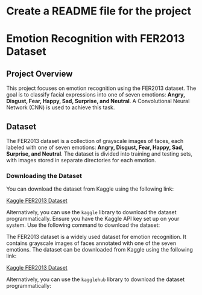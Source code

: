 # Create a README file for the project

# Emotion Recognition with FER2013 Dataset

## Project Overview

This project focuses on emotion recognition using the FER2013 dataset. The goal is to classify facial expressions into one of seven emotions: **Angry, Disgust, Fear, Happy, Sad, Surprise, and Neutral**. A Convolutional Neural Network (CNN) is used to achieve this task.

## Dataset

The FER2013 dataset is a collection of grayscale images of faces, each labeled with one of seven emotions: **Angry, Disgust, Fear, Happy, Sad, Surprise, and Neutral**. The dataset is divided into training and testing sets, with images stored in separate directories for each emotion.

### Downloading the Dataset

You can download the dataset from Kaggle using the following link:

[Kaggle FER2013 Dataset](https://www.kaggle.com/datasets/msambare/fer2013?resource=download)

Alternatively, you can use the `kaggle` library to download the dataset programmatically. Ensure you have the Kaggle API key set up on your system. Use the following command to download the dataset:


The FER2013 dataset is a widely used dataset for emotion recognition. It contains grayscale images of faces annotated with one of the seven emotions. The dataset can be downloaded from Kaggle using the following link:

[Kaggle FER2013 Dataset](https://www.kaggle.com/datasets/msambare/fer2013?resource=download)

Alternatively, you can use the `kagglehub` library to download the dataset programmatically:
